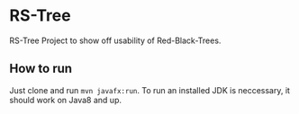 # RS-Tree
RS-Tree Project to show off usability of Red-Black-Trees.

## How to run
Just clone and run ```mvn javafx:run```. To run an installed JDK is neccessary, it should work on Java8 and up.
